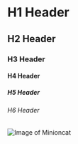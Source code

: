 # H1 Header
## H2 Header
### H3 Header
#### H4 Header
##### H5 Header
###### H6 Header

![Image of Minioncat](https://octodex.github.com/images/minion.png)

